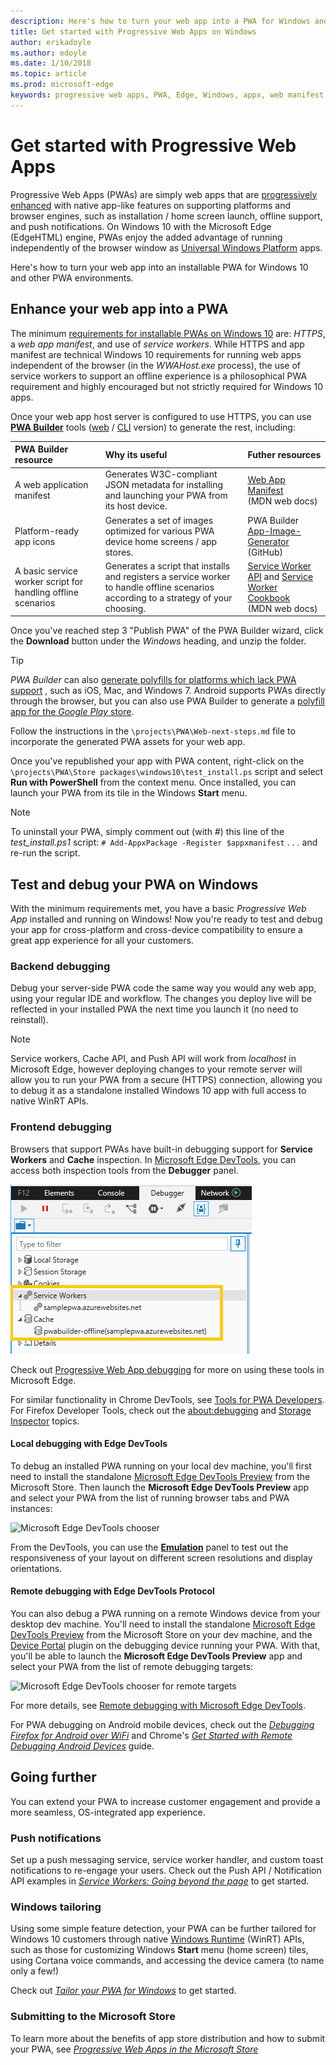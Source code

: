 ```yaml
---
description: Here's how to turn your web app into a PWA for Windows and other platforms
title: Get started with Progressive Web Apps on Windows
author: erikadoyle
ms.author: edoyle
ms.date: 1/10/2018
ms.topic: article
ms.prod: microsoft-edge
keywords: progressive web apps, PWA, Edge, Windows, appx, web manifest, DevTools
---
```


# Get started with Progressive Web Apps

Progressive Web Apps (PWAs) are simply web apps that are [progressively enhanced](https://en.wikipedia.org/wiki/Progressive_enhancement) with native app-like features on supporting platforms and browser engines, such as installation / home screen launch, offline support, and push notifications. On Windows 10 with the Microsoft Edge (EdgeHTML) engine, PWAs enjoy the added advantage of running independently of the browser window as [Universal Windows Platform](https://docs.microsoft.com/en-us/windows/uwp/get-started/whats-a-uwp) apps.

Here's how to turn your web app into an installable PWA for Windows 10 and other PWA environments.

## Enhance your web app into a PWA

The minimum [requirements for installable PWAs on Windows 10](../progressive-web-apps.md#requirements) are: *HTTPS*, a *web app manifest*, and use of *service workers*. While HTTPS and app manifest are technical Windows 10 requirements for running web apps independent of the browser (in the *WWAHost.exe* process), the use of service workers to support an offline experience is a philosophical PWA requirement and highly encouraged but not strictly required for Windows 10 apps.

Once your web app host server is configured to use HTTPS, you can use  [**PWA Builder**](http://docs.pwabuilder.com/) tools ([web](https://www.pwabuilder.com/generator) / [CLI](http://docs.pwabuilder.com/quickstart/quick-start-pwa-using-cli-tools/) version) to generate the rest, including:

PWA Builder resource | Why its useful| Futher resources
:--- | :-- | :----
A web application manifest | Generates W3C-compliant JSON metadata for installing and launching your PWA from its host device.  | [Web App Manifest](https://developer.mozilla.org/en-US/docs/Web/Manifest) <br /> (MDN web docs)
Platform-ready app icons | Generates a set of images optimized for various PWA device home screens / app stores.  | PWA Builder [App-Image-Generator](https://github.com/pwa-builder/App-Image-Generator/tree/master/AppImageGenerator/App_Data) <br /> (GitHub)
A basic service worker script for handling offline scenarios | Generates a script that installs and registers a service worker to handle offline scenarios according to a strategy of your choosing.   | [Service Worker API](https://developer.mozilla.org/en-US/docs/Web/API/Service_Worker_API)  and [Service Worker Cookbook](https://serviceworke.rs/) <br />(MDN web docs)

Once you've reached step 3 "Publish PWA" of the PWA Builder wizard, click the **Download** button under the *Windows* heading, and unzip the folder.

> [!TIP]
> *PWA Builder* can also [generate polyfills for platforms which lack PWA support](http://docs.pwabuilder.com/quickstart/quick-start-polyfills/) , such as iOS, Mac, and Windows 7. Android supports PWAs directly through the browser, but you can also use PWA Builder to generate a [polyfill app for the *Google Play* store](http://docs.pwabuilder.com/tools/how-to-package-android/). 

Follow the instructions in the `\projects\PWA\Web-next-steps.md` file to incorporate the generated PWA assets for your web app.

Once you've republished your app with PWA content, right-click on the `\projects\PWA\Store packages\windows10\test_install.ps` script and select **Run with PowerShell** from the context menu. Once installed, you can launch your PWA from its tile in the Windows **Start** menu.

> [!NOTE]
> To uninstall your PWA, simply comment out (with *#*) this line of the *test_install.ps1* script: 
> `# Add-AppxPackage -Register $appxmanifest`
> . . . and re-run the script.

## Test and debug your PWA on Windows

With the minimum requirements met, you have a basic *Progressive Web App* installed and running on Windows! Now you're ready to test and debug your app for cross-platform and cross-device compatibility to ensure a great app experience for all your customers.

### Backend debugging

Debug your server-side PWA code the same way you would any web app, using your regular IDE and workflow. The changes you deploy live will be reflected in your installed PWA the next time you launch it (no need to reinstall).

> [!NOTE]
> Service workers, Cache API, and Push API will work from *localhost* in Microsoft Edge, however deploying changes to your remote server will allow you to run your PWA from a secure (HTTPS) connection, allowing you to debug it as a standalone installed Windows 10 app with full access to native WinRT APIs.

### Frontend debugging

Browsers that support PWAs have built-in debugging support for **Service Workers** and **Cache** inspection. In [Microsoft Edge DevTools](https://docs.microsoft.com/en-us/microsoft-edge/devtools-guide), you can access both inspection tools from the **Debugger** panel.

![Edge DevTools Service Workers and Cache inspection](../devtools-guide/media/debugger_sw_and_cache.png)

Check out [Progressive Web App debugging](../devtools-guide/debugger/progressive-web-apps.md) for more on using these tools in Microsoft Edge.

For similar functionality in Chrome DevTools, see [Tools for PWA Developers](https://developers.google.com/web/ilt/pwa/tools-for-pwa-developers#simulate_mobile_devices). For Firefox Developer Tools, check out the [about:debugging](https://developer.mozilla.org/en-US/docs/Tools/about:debugging#Workers) and [Storage Inspector](https://developer.mozilla.org/en-US/docs/Tools/Storage_Inspector) topics.

#### Local debugging with Edge DevTools

To debug an installed PWA running on your local dev machine, you'll first need to install the standalone [Microsoft Edge DevTools Preview]() from the Microsoft Store. Then launch the **Microsoft Edge DevTools Preview** app and select your PWA from the list of running browser tabs and PWA instances:

![Microsoft Edge DevTools chooser](./media/.png)

From the DevTools, you can use the [**Emulation**](../devtools-guide/emulation.md) panel to test out the responsiveness of your layout on different screen resolutions and display orientations.

#### Remote debugging with Edge DevTools Protocol

You can also debug a PWA running on a remote Windows device from your desktop dev machine. You'll need to install the standalone [Microsoft Edge DevTools Preview]() from the Microsoft Store on your dev machine, and the [Device Portal]() plugin on the debugging device running your PWA. With that, you'll be able to launch the **Microsoft Edge DevTools Preview** app and select your PWA from the list of remote debugging targets:

![Microsoft Edge DevTools chooser for remote targets](./media/.png)

For more details, see [Remote debugging with Microsoft Edge DevTools](../devtools-guide/remote-debugging.md).

For PWA debugging on Android mobile devices, check out the [*Debugging Firefox for Android over WiFi*](https://developer.mozilla.org/en-US/docs/Tools/Remote_Debugging/Debugging_Firefox_for_Android_over_Wifi) and Chrome's [*Get Started with Remote Debugging Android Devices*](https://developers.google.com/web/tools/chrome-devtools/remote-debugging/) guide.

## Going further

You can extend your PWA to increase customer engagement and provide a more seamless, OS-integrated app experience.

### Push notifications

Set up a push messaging service, service worker handler, and custom toast notifications to re-engage your users. Check out the Push API / Notification API examples in [*Service Workers: Going beyond the page*](https://blogs.windows.com/msedgedev/2017/12/19/service-workers-going-beyond-page/#8mU5rebKOuTt5HwG.97) to get started.

### Windows tailoring

Using some simple feature detection, your PWA can be further tailored for Windows 10 customers through native [Windows Runtime](https://docs.microsoft.com/en-us/uwp/api/) (WinRT) APIs, such as those for customizing Windows **Start** menu (home screen) tiles, using Cortana voice commands, and accessing the device camera (to name only a few!)
 
Check out [*Tailor your PWA for Windows*](./windows-features.md) to get started.

### Submitting to the Microsoft Store

To learn more about the benefits of app store distribution and how to submit your PWA, see [*Progressive Web Apps in the Microsoft Store*](./microsoft-store.md)
